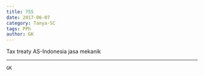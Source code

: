 ```yaml
---
title: 755
date: 2017-06-07
category: Tanya-SC
tags: PPh
author: GK
---
```


Tax treaty AS-Indonesia jasa mekanik

---



`GK`
